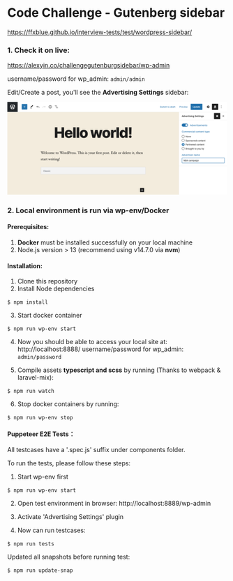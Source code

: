 # Code Challenge - Gutenberg sidebar
https://ffxblue.github.io/interview-tests/test/wordpress-sidebar/

### 1. Check it on live:
https://alexyin.co/challengegutenburgsidebar/wp-admin

username/password for wp_admin: `admin/admin`

Edit/Create a post, you'll see the **Advertising Settings** sidebar:

<p align="center"><img src="https://github.com/orochigalois/Code-Challenge-Gutenberg-Sidebar-WPENV/raw/master/screenshot/screenshot.png" alt="Code is Poetry." /></p>




### 2. Local environment is run via wp-env/Docker

#### Prerequisites:
1. **Docker** must be installed successfully on your local machine
1. Node.js version > 13 (recommend using v14.7.0 via **nvm**)

#### Installation:

1. Clone this repository
2. Install Node dependencies

```
$ npm install
```

3. Start docker container
```
$ npm run wp-env start
```

4. Now you should be able to access your local site at: http://localhost:8888/
username/password for wp_admin: `admin/password`



5. Compile assets **typescript and scss** by running (Thanks to webpack & laravel-mix):
```
$ npm run watch
```

6. Stop docker containers by running:
```
$ npm run wp-env stop
```


#### Puppeteer E2E Tests：
All testcases have a '.spec.js' suffix under components folder.

To run the tests, please follow these steps:

1. Start wp-env first
```
$ npm run wp-env start
```

2. Open test environment in browser: http://localhost:8889/wp-admin

3. Activate 'Advertising Settings' plugin

4. Now can run testcases:

```
$ npm run tests
```
Updated all snapshots before running test:
```
$ npm run update-snap
```